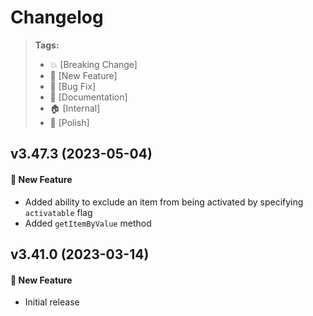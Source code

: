 Changelog
=========

> **Tags:**
> - :boom:       [Breaking Change]
> - :rocket:     [New Feature]
> - :bug:        [Bug Fix]
> - :memo:       [Documentation]
> - :house:      [Internal]
> - :nail_care:  [Polish]

## v3.47.3 (2023-05-04)

#### :rocket: New Feature

* Added ability to exclude an item from being activated by specifying `activatable` flag
* Added `getItemByValue` method

## v3.41.0 (2023-03-14)

#### :rocket: New Feature

* Initial release
